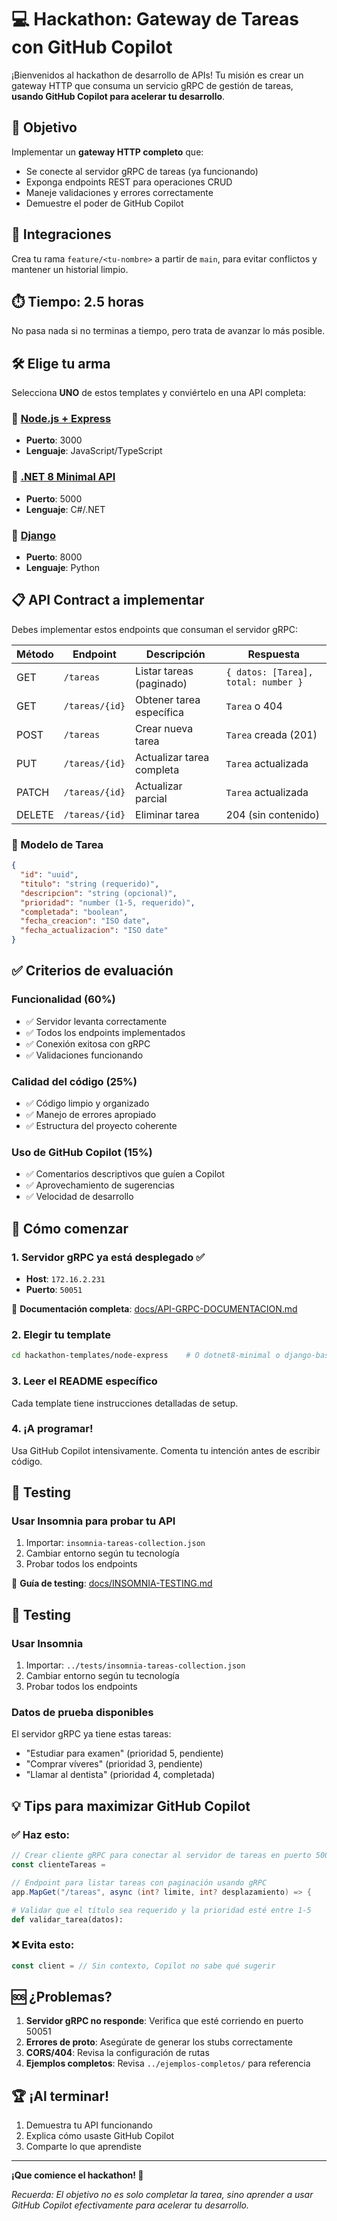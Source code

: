 # 💻 Hackathon: Gateway de Tareas con GitHub Copilot

¡Bienvenidos al hackathon de desarrollo de APIs! Tu misión es crear un gateway HTTP que consuma un servicio gRPC de gestión de tareas, **usando GitHub Copilot para acelerar tu desarrollo**.

## 🎯 Objetivo

Implementar un **gateway HTTP completo** que:
- Se conecte al servidor gRPC de tareas (ya funcionando)
- Exponga endpoints REST para operaciones CRUD
- Maneje validaciones y errores correctamente
- Demuestre el poder de GitHub Copilot

## 🚀 Integraciones
Crea tu rama `feature/<tu-nombre>` a partir de `main`, para evitar conflictos y mantener un historial limpio.

## ⏱️ Tiempo: 2.5 horas

No pasa nada si no terminas a tiempo, pero trata de avanzar lo más posible.

## 🛠️ Elige tu arma

Selecciona **UNO** de estos templates y conviértelo en una API completa:

### 📁 [Node.js + Express](./node-express/)
- **Puerto**: 3000
- **Lenguaje**: JavaScript/TypeScript

### 📁 [.NET 8 Minimal API](./dotnet8-minimal/)
- **Puerto**: 5000
- **Lenguaje**: C#/.NET

### 📁 [Django](./django-basic/)
- **Puerto**: 8000
- **Lenguaje**: Python


## 📋 API Contract a implementar

Debes implementar estos endpoints que consuman el servidor gRPC:

| Método | Endpoint | Descripción | Respuesta |
|--------|----------|-------------|-----------|
| GET | `/tareas` | Listar tareas (paginado) | `{ datos: [Tarea], total: number }` |
| GET | `/tareas/{id}` | Obtener tarea específica | `Tarea` o 404 |
| POST | `/tareas` | Crear nueva tarea | `Tarea` creada (201) |
| PUT | `/tareas/{id}` | Actualizar tarea completa | `Tarea` actualizada |
| PATCH | `/tareas/{id}` | Actualizar parcial | `Tarea` actualizada |
| DELETE | `/tareas/{id}` | Eliminar tarea | 204 (sin contenido) |

### 📝 Modelo de Tarea

```json
{
  "id": "uuid",
  "titulo": "string (requerido)",
  "descripcion": "string (opcional)",  
  "prioridad": "number (1-5, requerido)",
  "completada": "boolean",
  "fecha_creacion": "ISO date",
  "fecha_actualizacion": "ISO date"
}
```

## ✅ Criterios de evaluación

### Funcionalidad (60%)
- ✅ Servidor levanta correctamente
- ✅ Todos los endpoints implementados
- ✅ Conexión exitosa con gRPC
- ✅ Validaciones funcionando

### Calidad del código (25%)
- ✅ Código limpio y organizado
- ✅ Manejo de errores apropiado
- ✅ Estructura del proyecto coherente

### Uso de GitHub Copilot (15%)
- ✅ Comentarios descriptivos que guíen a Copilot
- ✅ Aprovechamiento de sugerencias
- ✅ Velocidad de desarrollo

## 🚦 Cómo comenzar

### 1. Servidor gRPC ya está desplegado ✅
- **Host**: `172.16.2.231`
- **Puerto**: `50051`

📖 **Documentación completa**: [docs/API-GRPC-DOCUMENTACION.md](./docs/API-GRPC-DOCUMENTACION.md)

### 2. Elegir tu template
```bash
cd hackathon-templates/node-express    # O dotnet8-minimal o django-basic
```

### 3. Leer el README específico
Cada template tiene instrucciones detalladas de setup.

### 4. ¡A programar! 
Usa GitHub Copilot intensivamente. Comenta tu intención antes de escribir código.

## 🧪 Testing

### Usar Insomnia para probar tu API
1. Importar: `insomnia-tareas-collection.json`
2. Cambiar entorno según tu tecnología
3. Probar todos los endpoints

📖 **Guía de testing**: [docs/INSOMNIA-TESTING.md](./docs/INSOMNIA-TESTING.md)

## 🧪 Testing

### Usar Insomnia
1. Importar: `../tests/insomnia-tareas-collection.json`
2. Cambiar entorno según tu tecnología
3. Probar todos los endpoints

### Datos de prueba disponibles
El servidor gRPC ya tiene estas tareas:
- "Estudiar para examen" (prioridad 5, pendiente)
- "Comprar víveres" (prioridad 3, pendiente)  
- "Llamar al dentista" (prioridad 4, completada)

## 💡 Tips para maximizar GitHub Copilot

### ✅ Haz esto:
```javascript
// Crear cliente gRPC para conectar al servidor de tareas en puerto 50051
const clienteTareas = 
```

```csharp
// Endpoint para listar tareas con paginación usando gRPC
app.MapGet("/tareas", async (int? limite, int? desplazamiento) => {
```

```python
# Validar que el título sea requerido y la prioridad esté entre 1-5
def validar_tarea(datos):
```

### ❌ Evita esto:
```javascript
const client = // Sin contexto, Copilot no sabe qué sugerir
```

## 🆘 ¿Problemas?

1. **Servidor gRPC no responde**: Verifica que esté corriendo en puerto 50051
2. **Errores de proto**: Asegúrate de generar los stubs correctamente
3. **CORS/404**: Revisa la configuración de rutas
4. **Ejemplos completos**: Revisa `../ejemplos-completos/` para referencia

## 🏆 ¡Al terminar!

1. Demuestra tu API funcionando
2. Explica cómo usaste GitHub Copilot
3. Comparte lo que aprendiste

---

**¡Que comience el hackathon! 🎉**

*Recuerda: El objetivo no es solo completar la tarea, sino aprender a usar GitHub Copilot efectivamente para acelerar tu desarrollo.*